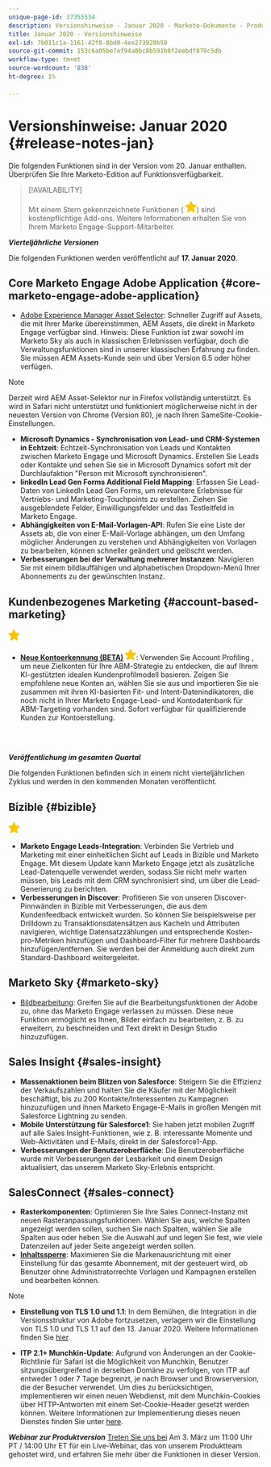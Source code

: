 ```yaml
---
unique-page-id: 37355534
description: Versionshinweise - Januar 2020 - Marketo-Dokumente - Produktdokumentation
title: Januar 2020 - Versionshinweise
exl-id: 7b011c1a-1161-42f8-8bd0-4ee273928b59
source-git-commit: 153c6a05be7ef94a0bc8b591b8f2eebdf879c5db
workflow-type: tm+mt
source-wordcount: '838'
ht-degree: 1%

---
```


# Versionshinweise: Januar 2020 {#release-notes-jan}

Die folgenden Funktionen sind in der Version vom 20. Januar enthalten. Überprüfen Sie Ihre Marketo-Edition auf Funktionsverfügbarkeit.

>[!AVAILABILITY]
>
>Mit einem Stern gekennzeichnete Funktionen ( ![(Stern)](assets/yellow-star.png)) sind kostenpflichtige Add-ons. Weitere Informationen erhalten Sie von Ihrem Marketo Engage-Support-Mitarbeiter.

**_Vierteljährliche Versionen_**

Die folgenden Funktionen werden veröffentlicht auf **17. Januar 2020**.

## Core Marketo Engage Adobe Application {#core-marketo-engage-adobe-application}

* [Adobe Experience Manager Asset Selector](/help/marketo/product-docs/adobe-experience-cloud-integrations-overview/importing-assets-with-adobe-experience-manager.md): Schneller Zugriff auf Assets, die mit Ihrer Marke übereinstimmen, AEM Assets, die direkt in Marketo Engage verfügbar sind. Hinweis: Diese Funktion ist zwar sowohl im Marketo Sky als auch in klassischen Erlebnissen verfügbar, doch die Verwaltungsfunktionen sind in unserer klassischen Erfahrung zu finden. Sie müssen AEM Assets-Kunde sein und über Version 6.5 oder höher verfügen.

>[!NOTE]
>
>Derzeit wird AEM Asset-Selektor nur in Firefox vollständig unterstützt. Es wird in Safari nicht unterstützt und funktioniert möglicherweise nicht in der neuesten Version von Chrome (Version 80), je nach Ihren SameSite-Cookie-Einstellungen.

* **Microsoft Dynamics - Synchronisation von Lead- und CRM-Systemen in Echtzeit**: Echtzeit-Synchronisation von Leads und Kontakten zwischen Marketo Engage und Microsoft Dynamics. Erstellen Sie Leads oder Kontakte und sehen Sie sie in Microsoft Dynamics sofort mit der Durchlaufaktion &quot;Person mit Microsoft synchronisieren&quot;.
* **linkedIn Lead Gen Forms Additional Field Mapping**: Erfassen Sie Lead-Daten von LinkedIn Lead Gen Forms, um relevantere Erlebnisse für Vertriebs- und Marketing-Touchpoints zu erstellen. Ziehen Sie ausgeblendete Felder, Einwilligungsfelder und das Testleitfeld in Marketo Engage.
* **Abhängigkeiten von E-Mail-Vorlagen-API**: Rufen Sie eine Liste der Assets ab, die von einer E-Mail-Vorlage abhängen, um den Umfang möglicher Änderungen zu verstehen und Abhängigkeiten von Vorlagen zu bearbeiten, können schneller geändert und gelöscht werden.
* **Verbesserungen bei der Verwaltung mehrerer Instanzen**: Navigieren Sie mit einem bildlauffähigen und alphabetischen Dropdown-Menü Ihrer Abonnements zu der gewünschten Instanz.

## Kundenbezogenes Marketing {#account-based-marketing}

![(Stern)](assets/yellow-star.png)

* **[Neue Kontoerkennung (BETA)](https://docs.marketo.com/x/WQA6Ag) ![(Stern)](assets/yellow-star.png)**: Verwenden Sie Account Profiling , um neue Zielkonten für Ihre ABM-Strategie zu entdecken, die auf Ihrem KI-gestützten idealen Kundenprofilmodell basieren. Zeigen Sie empfohlene neue Konten an, wählen Sie sie aus und importieren Sie sie zusammen mit ihren KI-basierten Fit- und Intent-Datenindikatoren, die noch nicht in Ihrer Marketo Engage-Lead- und Kontodatenbank für ABM-Targeting vorhanden sind. Sofort verfügbar für qualifizierende Kunden zur Kontoerstellung.

<br> 

**_Veröffentlichung im gesamten Quartal_**

Die folgenden Funktionen befinden sich in einem nicht vierteljährlichen Zyklus und werden in den kommenden Monaten veröffentlicht.

## Bizible {#bizible}

![(Stern)](assets/yellow-star.png)

* **Marketo Engage Leads-Integration**: Verbinden Sie Vertrieb und Marketing mit einer einheitlichen Sicht auf Leads in Bizible und Marketo Engage. Mit diesem Update kann Marketo Engage jetzt als zusätzliche Lead-Datenquelle verwendet werden, sodass Sie nicht mehr warten müssen, bis Leads mit dem CRM synchronisiert sind, um über die Lead-Generierung zu berichten.
* **Verbesserungen in Discover**: Profitieren Sie von unseren Discover-Pinnwänden in Bizible mit Verbesserungen, die aus dem Kundenfeedback entwickelt wurden. So können Sie beispielsweise per Drilldown zu Transaktionsdatensätzen aus Kacheln und Attributen navigieren, wichtige Datensatzzählungen und entsprechende Kosten-pro-Metriken hinzufügen und Dashboard-Filter für mehrere Dashboards hinzufügen/entfernen. Sie werden bei der Anmeldung auch direkt zum Standard-Dashboard weitergeleitet.

## Marketo Sky {#marketo-sky}

* [Bildbearbeitung](https://experienceleague.adobe.com/docs/marketo/sky/design-studio/marketo-image-editor.html?lang=en#design-studio): Greifen Sie auf die Bearbeitungsfunktionen der Adobe zu, ohne das Marketo Engage verlassen zu müssen. Diese neue Funktion ermöglicht es Ihnen, Bilder einfach zu bearbeiten, z. B. zu erweitern, zu beschneiden und Text direkt in Design Studio hinzuzufügen.

## Sales Insight {#sales-insight}

* **Massenaktionen beim Blitzen von Salesforce**: Steigern Sie die Effizienz der Verkaufszahlen und halten Sie die Käufer mit der Möglichkeit beschäftigt, bis zu 200 Kontakte/Interessenten zu Kampagnen hinzuzufügen und ihnen Marketo Engage-E-Mails in großen Mengen mit Salesforce Lightning zu senden.
* **Mobile Unterstützung für Salesforce1**: Sie haben jetzt mobilen Zugriff auf alle Sales Insight-Funktionen, wie z. B. interessante Momente und Web-Aktivitäten und E-Mails, direkt in der Salesforce1-App.
* **Verbesserungen der Benutzeroberfläche**: Die Benutzeroberfläche wurde mit Verbesserungen der Lesbarkeit und einem Design aktualisiert, das unserem Marketo Sky-Erlebnis entspricht.

## SalesConnect {#sales-connect}

* **Rasterkomponenten**: Optimieren Sie Ihre Sales Connect-Instanz mit neuen Rasteranpassungsfunktionen. Wählen Sie aus, welche Spalten angezeigt werden sollen, suchen Sie nach Spalten, wählen Sie alle Spalten aus oder heben Sie die Auswahl auf und legen Sie fest, wie viele Datenzeilen auf jeder Seite angezeigt werden sollen.
* **[Inhaltssperre](/help/marketo/product-docs/marketo-sales-connect/admin/content-lockdown.md)**: Maximieren Sie die Markenausrichtung mit einer Einstellung für das gesamte Abonnement, mit der gesteuert wird, ob Benutzer ohne Administratorrechte Vorlagen und Kampagnen erstellen und bearbeiten können.

>[!NOTE]
>
>* **Einstellung von TLS 1.0 und 1.1**: In dem Bemühen, die Integration in die Versionsstruktur von Adobe fortzusetzen, verlagern wir die Einstellung von TLS 1.0 und TLS 1.1 auf den 13. Januar 2020. Weitere Informationen finden Sie [hier](https://nation.marketo.com/docs/DOC-7059-tls-10-11-deprecation-faq).
>
>* **ITP 2.1+ Munchkin-Update**: Aufgrund von Änderungen an der Cookie-Richtlinie für Safari ist die Möglichkeit von Munchkin, Benutzer sitzungsübergreifend in derselben Domäne zu verfolgen, von ITP auf entweder 1 oder 7 Tage begrenzt, je nach Browser und Browserversion, die der Besucher verwendet. Um dies zu berücksichtigen, implementieren wir einen neuen Webdienst, mit dem Munchkin-Cookies über HTTP-Antworten mit einem Set-Cookie-Header gesetzt werden können. Weitere Informationen zur Implementierung dieses neuen Dienstes finden Sie unter [here](https://nation.marketo.com/docs/DOC-7351).


**_Webinar zur Produktversion_** [Treten Sie uns bei](https://engage.marketo.com/Jan_Feb_20_Release_Webinar_Registration.html) Am 3. März um 11:00 Uhr PT / 14:00 Uhr ET für ein Live-Webinar, das von unserem Produktteam gehostet wird, und erfahren Sie mehr über die Funktionen in dieser Version.
